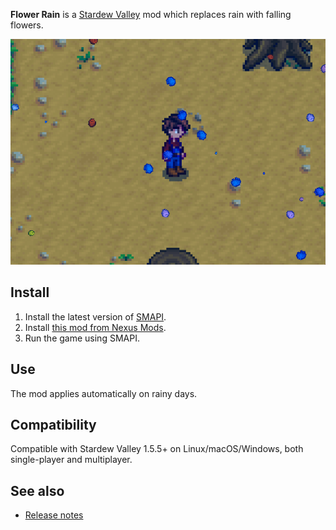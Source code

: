 ﻿**Flower Rain** is a [Stardew Valley](http://stardewvalley.net/) mod which replaces rain with
falling flowers.

![](screenshot.gif)

## Install
1. Install the latest version of [SMAPI](https://smapi.io).
2. Install [this mod from Nexus Mods](http://www.nexusmods.com/stardewvalley/mods/6131).
3. Run the game using SMAPI.

## Use
The mod applies automatically on rainy days.

## Compatibility
Compatible with Stardew Valley 1.5.5+ on Linux/macOS/Windows, both single-player and multiplayer.

## See also
* [Release notes](release-notes.md)
